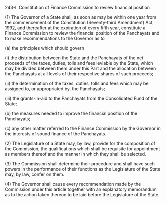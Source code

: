 243-I. Constitution of Finance Commission to review financial position

(1) The Governor of a State shall, as soon as may be within one year from the commencement of the Constitution (Seventy-third Amendment) Act, 1992, and thereafter at the expiration of every fifth year, constitute a Finance Commission to review the financial position of the Panchayats and to make recommendations to the Governor as to

(a) the principles which should govern

(i) the distribution between the State and the Panchayats of the net proceeds of the taxes, duties, tolls and fees leviable by the State, which may be divided between them under this Part and the allocation between the Panchayats at all levels of their respective shares of such proceeds;

(ii) the determination of the taxes, duties, tolls and fees which may be assigned to, or appropriated by, the Panchayats;

(iii) the grants-in-aid to the Panchayats from the Consolidated Fund of the State;

(b) the measures needed to improve the financial position of the Panchayats;

(c) any other matter referred to the Finance Commission by the Governor in the interests of sound finance of the Panchayats.

(2) The Legislature of a State may, by law, provide for the composition of the Commission, the qualifications which shall be requisite for appointment as members thereof and the manner in which they shall be selected.

(3) The Commission shall determine their procedure and shall have such powers in the performance of their functions as the Legislature of the State may, by law, confer on them.

(4) The Governor shall cause every recommendation made by the Commission under this article together with an explanatory memorandum as to the action taken thereon to be laid before the Legislature of the State.